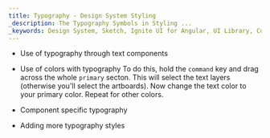 ```yaml
---
title: Typography - Design System Styling
_description: The Typography Symbols in Styling ... 
_keywords: Design System, Sketch, Ignite UI for Angular, UI Library, Colors, Palettes
---
```


- Use of typography through text components

- Use of colors with typography
  To do this, hold the `command` key and drag across the whole `primary` secton. This will select the text layers (otherwise you'll select the artboards). Now change the text color to your primary color.
  Repeat for other colors.

- Component specific typography

* Adding more typography styles

